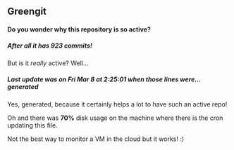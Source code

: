 ## Greengit

#### Do you wonder why this repository is so active?

##### After all it has 923 commits!

But is it *really* active? Well...

##### Last update was on Fri Mar 8 at 2:25:01 when those lines were... generated

Yes, generated, because it certainly helps a lot to have such an active repo!

Oh and there was **70%** disk usage on the machine
where there is the cron updating this file.

Not the best way to monitor a VM in the cloud but it works! :)
